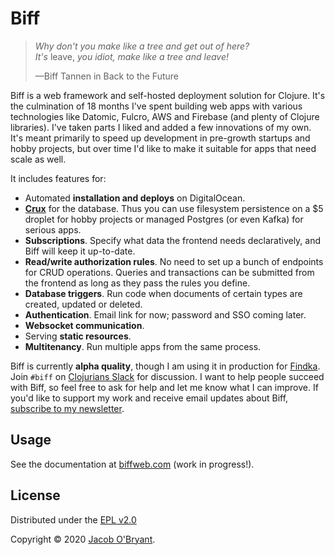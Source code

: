 # Biff

> *Why don't you make like a tree and get out of here?*<br>
> *It's* leave, *you idiot, make like a tree and leave!*
>
> &mdash;Biff Tannen in Back to the Future

Biff is a web framework and self-hosted deployment solution for Clojure. It's
the culmination of 18 months I've spent building web apps with various
technologies like Datomic, Fulcro, AWS and Firebase (and plenty of Clojure
libraries). I've taken parts I liked and added a few innovations of my own.
It's meant primarily to speed up development in pre-growth startups and hobby
projects, but over time I'd like to make it suitable for apps that need scale
as well.

It includes features for:

- Automated **installation and deploys** on DigitalOcean.
- [**Crux**](https://opencrux.com) for the database. Thus you can use
  filesystem persistence on a $5 droplet for hobby projects or managed Postgres
  (or even Kafka) for serious apps.
- **Subscriptions**. Specify what data the frontend needs declaratively, and
  Biff will keep it up-to-date.
- **Read/write authorization rules**. No need to set up a bunch of endpoints
  for CRUD operations. Queries and transactions can be submitted from the
  frontend as long as they pass the rules you define.
- **Database triggers**. Run code when documents of certain types are created,
  updated or deleted.
- **Authentication**. Email link for now; password and SSO coming later.
- **Websocket communication**.
- Serving **static resources**.
- **Multitenancy**. Run multiple apps from the same process.

Biff is currently **alpha quality**, though I am using it in production for <a
href="https://findka.com" target="_blank">Findka</a>. Join `#biff` on <a
href="http://clojurians.net" target="_blank">Clojurians Slack</a> for
discussion. I want to help people succeed with Biff, so feel free to ask for
help and let me know what I can improve. If you'd like to support my work and
receive email updates about Biff, <a href="https://findka.com/subscribe/"
target="_blank">subscribe to my newsletter</a>.

## Usage

See the documentation at [biffweb.com](http://biffweb.com) (work in progress!).

## License

Distributed under the [EPL v2.0](LICENSE)

Copyright &copy; 2020 [Jacob O'Bryant](https://jacobobryant.com).

